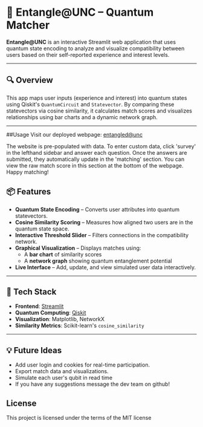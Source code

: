 # 💫 Entangle@UNC – Quantum Matcher

**Entangle@UNC** is an interactive Streamlit web application that uses quantum state encoding to analyze and visualize compatibility between users based on their self-reported experience and interest levels.

---

## 🔍 Overview

This app maps user inputs (experience and interest) into quantum states using Qiskit's `QuantumCircuit` and `Statevector`. By comparing these statevectors via cosine similarity, it calculates match scores and visualizes relationships using bar charts and a dynamic network graph.

---
##Usage
Visit our deployed webpage: [entangled@unc](https://qentangled.streamlit.app/Survey)

The website is pre-populated with data. To enter custom data, click 'survey' in the lefthand sidebar and answer each question. Once the answers are submitted, they automatically update in the 'matching' section. You can view the raw match score in this section at the bottom of the webpage. Happy matching!

## 📦 Features

- **Quantum State Encoding** – Converts user attributes into quantum statevectors.
- **Cosine Similarity Scoring** – Measures how aligned two users are in the quantum state space.
- **Interactive Threshold Slider** – Filters connections in the compatibility network.
- **Graphical Visualization** – Displays matches using:
  - A **bar chart** of similarity scores
  - A **network graph** showing quantum entanglement potential
- **Live Interface** – Add, update, and view simulated user data interactively.

---

## 🧪 Tech Stack

- **Frontend**: [Streamlit](https://streamlit.io/)
- **Quantum Computing**: [Qiskit](https://qiskit.org/)
- **Visualization**: Matplotlib, NetworkX
- **Similarity Metrics**: Scikit-learn's `cosine_similarity`

---

## 💡 Future Ideas

  - Add user login and cookies for real-time participation.
  - Export match data and visualizations.
  - Simulate each user's qubit in read time
  - If you have any suggestions message the dev team on github!

## License
This project is licensed under the terms of the MIT license

